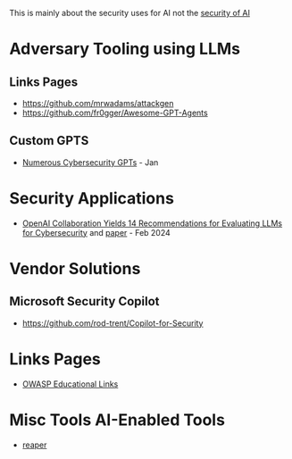 This is mainly about the security uses for AI not the [security of AI](secsafe.md)

# Adversary Tooling using LLMs
## Links Pages
- https://github.com/mrwadams/attackgen
- https://github.com/fr0gger/Awesome-GPT-Agents

## Custom GPTS
- [Numerous Cybersecurity GPTs](https://medium.com/@santosomar/numerous-cybersecurity-gpts-c8e89d454444) - Jan

# Security Applications
- [OpenAI Collaboration Yields 14 Recommendations for Evaluating LLMs for Cybersecurity](https://insights.sei.cmu.edu/blog/openai-collaboration-yields-14-recommendations-for-evaluating-llms-for-cybersecurity/) and [paper](https://insights.sei.cmu.edu/documents/5834/SEIOpenAICyberSecWhitepaper_FINAL.pdf) - Feb 2024

# Vendor Solutions
## Microsoft Security Copilot 
- https://github.com/rod-trent/Copilot-for-Security 

# Links Pages
- [OWASP Educational Links](https://owasp.org/www-project-top-10-for-large-language-model-applications/resources/)

# Misc Tools AI-Enabled Tools
- [reaper](https://github.com/ghostsecurity/reaper)

